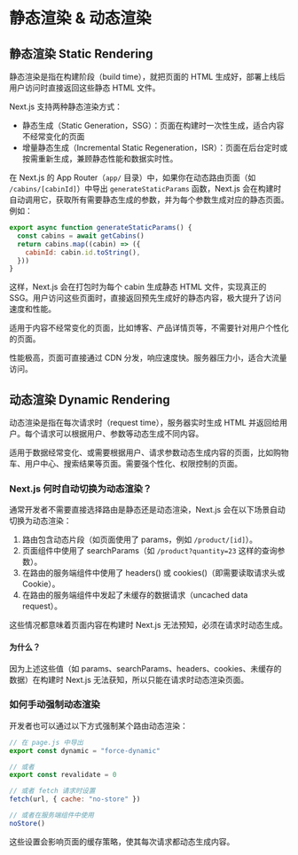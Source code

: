 # 静态渲染 & 动态渲染

## 静态渲染 Static Rendering

静态渲染是指在构建阶段（build time），就把页面的 HTML 生成好，部署上线后用户访问时直接返回这些静态 HTML 文件。

Next.js 支持两种静态渲染方式：

- 静态生成（Static Generation，SSG）：页面在构建时一次性生成，适合内容不经常变化的页面
- 增量静态生成（Incremental Static Regeneration，ISR）：页面在后台定时或按需重新生成，兼顾静态性能和数据实时性。

在 Next.js 的 App Router（`app/` 目录）中，如果你在动态路由页面（如 `/cabins/[cabinId]`）中导出 `generateStaticParams` 函数，Next.js 会在构建时自动调用它，获取所有需要静态生成的参数，并为每个参数生成对应的静态页面。例如：

```js
export async function generateStaticParams() {
  const cabins = await getCabins()
  return cabins.map((cabin) => ({
    cabinId: cabin.id.toString(),
  }))
}
```

这样，Next.js 会在打包时为每个 cabin 生成静态 HTML 文件，实现真正的 SSG。用户访问这些页面时，直接返回预先生成好的静态内容，极大提升了访问速度和性能。

适用于内容不经常变化的页面，比如博客、产品详情页等，不需要针对用户个性化的页面。

性能极高，页面可直接通过 CDN 分发，响应速度快。服务器压力小，适合大流量访问。

## 动态渲染 Dynamic Rendering

动态渲染是指在每次请求时（request time），服务器实时生成 HTML 并返回给用户。每个请求可以根据用户、参数等动态生成不同内容。

适用于数据经常变化、或需要根据用户、请求参数动态生成内容的页面，比如购物车、用户中心、搜索结果等页面。需要强个性化、权限控制的页面。

### Next.js 何时自动切换为动态渲染？

通常开发者不需要直接选择路由是静态还是动态渲染，Next.js 会在以下场景自动切换为动态渲染：

1. 路由包含动态片段（如页面使用了 params，例如 `/product/[id]`）。
2. 页面组件中使用了 searchParams（如 `/product?quantity=23` 这样的查询参数）。
3. 在路由的服务端组件中使用了 headers() 或 cookies()（即需要读取请求头或 Cookie）。
4. 在路由的服务端组件中发起了未缓存的数据请求（uncached data request）。

这些情况都意味着页面内容在构建时 Next.js 无法预知，必须在请求时动态生成。

#### 为什么？

因为上述这些值（如 params、searchParams、headers、cookies、未缓存的数据）在构建时 Next.js 无法获知，所以只能在请求时动态渲染页面。

### 如何手动强制动态渲染

开发者也可以通过以下方式强制某个路由动态渲染：

```js
// 在 page.js 中导出
export const dynamic = "force-dynamic"

// 或者
export const revalidate = 0

// 或者 fetch 请求时设置
fetch(url, { cache: "no-store" })

// 或者在服务端组件中使用
noStore()
```

这些设置会影响页面的缓存策略，使其每次请求都动态生成内容。
